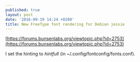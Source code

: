 ```yaml
---
published: true
layout: post
date: '2016-09-19 14:24 +0200'
title: New FreeType font rendering for Debian jessie
---
```

[https://forums.bunsenlabs.org/viewtopic.php?id=2753](https://forums.bunsenlabs.org/viewtopic.php?id=2753)

I set the hinting to _hintfull_ (in ~/.config/fontconfig/fonts.conf).
